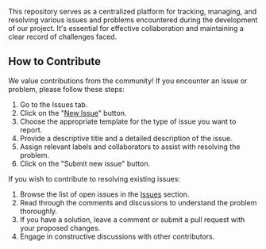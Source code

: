 

This repository serves as a centralized platform for tracking, managing, and resolving various issues and problems encountered during the development of our project. It's essential for effective collaboration and maintaining a clear record of challenges faced.

## How to Contribute

We value contributions from the community! If you encounter an issue or problem, please follow these steps:

1. Go to the Issues tab.
2. Click on the "[New Issue](https://github.com/RealJokers/Issues-And-Problems/issues)" button.
3. Choose the appropriate template for the type of issue you want to report.
4. Provide a descriptive title and a detailed description of the issue.
5. Assign relevant labels and collaborators to assist with resolving the problem.
6. Click on the "Submit new issue" button.

If you wish to contribute to resolving existing issues:

1. Browse the list of open issues in the [Issues](https://github.com/RealJokers/Issues-And-Problems/issues) section.
2. Read through the comments and discussions to understand the problem thoroughly.
3. If you have a solution, leave a comment or submit a pull request with your proposed changes.
4. Engage in constructive discussions with other contributors.
   
